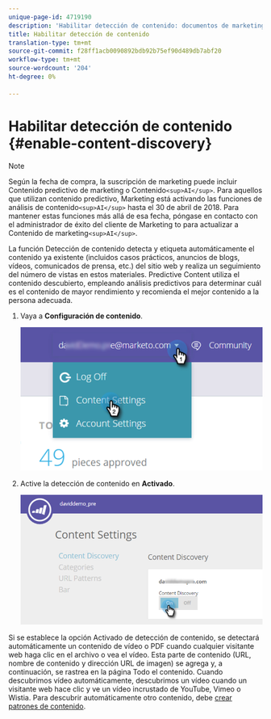 ```yaml
---
unique-page-id: 4719190
description: 'Habilitar detección de contenido: documentos de marketing: documentación del producto'
title: Habilitar detección de contenido
translation-type: tm+mt
source-git-commit: f28ff1acb0090892bdb92b75ef90d489db7abf20
workflow-type: tm+mt
source-wordcount: '204'
ht-degree: 0%

---
```



# Habilitar detección de contenido {#enable-content-discovery}

>[!NOTE]
>
>Según la fecha de compra, la suscripción de marketing puede incluir Contenido predictivo de marketing o Contenido`<sup>AI</sup>`. Para aquellos que utilizan contenido predictivo, Marketing está activando las funciones de análisis de contenido`<sup>AI</sup>` hasta el 30 de abril de 2018. Para mantener estas funciones más allá de esa fecha, póngase en contacto con el administrador de éxito del cliente de Marketing to para actualizar a Contenido de marketing`<sup>AI</sup>`.

La función Detección de contenido detecta y etiqueta automáticamente el contenido ya existente (incluidos casos prácticos, anuncios de blogs, vídeos, comunicados de prensa, etc.) del sitio web y realiza un seguimiento del número de vistas en estos materiales.  Predictive Content utiliza el contenido descubierto, empleando análisis predictivos para determinar cuál es el contenido de mayor rendimiento y recomienda el mejor contenido a la persona adecuada.

1. Vaya a **Configuración de contenido**.

   ![](assets/settings-dropdown-hand.png)

1. Active la detección de contenido en **Activado**.

   ![](assets/content-discovery-on-hand.png)

Si se establece la opción Activado de detección de contenido, se detectará automáticamente un contenido de vídeo o PDF cuando cualquier visitante web haga clic en el archivo o vea el vídeo. Esta parte de contenido (URL, nombre de contenido y dirección URL de imagen) se agrega y, a continuación, se rastrea en la página Todo el contenido. Cuando descubrimos vídeo automáticamente, descubrimos un vídeo cuando un visitante web hace clic y ve un vídeo incrustado de YouTube, Vimeo o Wistia. Para descubrir automáticamente otro contenido, debe [crear patrones de contenido](create-content-patterns.md).
